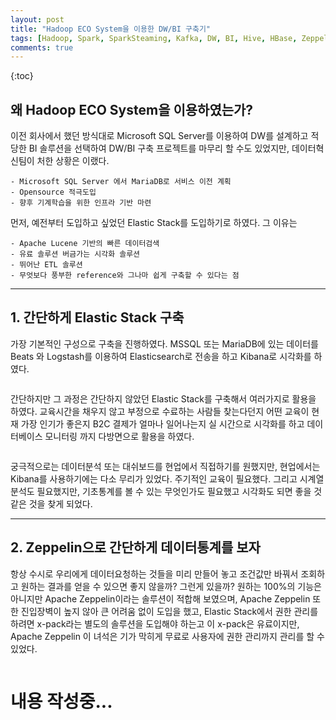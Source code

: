 ```yaml
---
layout: post
title: "Hadoop ECO System을 이용한 DW/BI 구축기"
tags: [Hadoop, Spark, SparkSteaming, Kafka, DW, BI, Hive, HBase, Zeppelin, Durid, Imply, Elasticsearch, Logstash, Beats, ELK]
comments: true
---
```


{:toc}

## 왜 Hadoop ECO System을 이용하였는가?

이전 회사에서 했던 방식대로 Microsoft SQL Server를 이용하여 DW를 설계하고 적당한 BI 솔루션을 선택하여 DW/BI 구축 프로젝트를 마무리 할 수도 있었지만, 데이터혁신팀이 처한 상황은 이랬다.

	- Microsoft SQL Server 에서 MariaDB로 서비스 이전 계획
	- Opensource 적극도입
	- 향후 기계학습을 위한 인프라 기반 마련

먼저, 예전부터 도입하고 싶었던 Elastic Stack를 도입하기로 하였다. 그 이유는

	- Apache Lucene 기반의 빠른 데이터검색
	- 유료 솔루션 버금가는 시각화 솔루션
	- 뛰어난 ETL 솔루션
	- 무엇보다 풍부한 reference와 그나마 쉽게 구축할 수 있다는 점

****

## 1. 간단하게 Elastic Stack 구축

가장 기본적인 구성으로 구축을 진행하였다. MSSQL 또는 MariaDB에 있는 데이터를 Beats 와 Logstash를 이용하여 Elasticsearch로 전송을 하고 Kibana로 시각화를 하였다.

<img src="{{ '/images/20180301/20180301_04.png' }}" alt="">

간단하지만 그 과정은 간단하지 않았던 Elastic Stack를 구축해서 여러가지로 활용을 하였다. 교육시간을 채우지 않고 부정으로 수료하는 사람들 찾는다던지 어떤 교육이 현재 가장 인기가 좋은지 B2C 결제가 얼마나 일어나는지 실 시간으로 시각화를 하고 데이터베이스 모니터링 까지 다방면으로 활용을 하였다.

<img src="{{ '/images/20180301/20180301_05.png' }}" alt="">

궁극적으로는 데이터분석 또는 대쉬보드를 현업에서 직접하기를 원했지만, 현업에서는 Kibana를 사용하기에는 다소 무리가 있었다. 주기적인 교육이 필요했다. 그리고 시계열분석도 필요했지만, 기초통계를 볼 수 있는 무엇인가도 필요했고 시각화도 되면 좋을 것 같은 것을 찾게 되었다.

****

## 2. Zeppelin으로 간단하게 데이터통계를 보자

항상 수시로 우리에게 데이터요청하는 것들을 미리 만들어 놓고 조건값만 바꿔서 조회하고 원하는 결과를 얻을 수 있으면 좋지 않을까? 그런게 있을까? 원하는 100%의 기능은 아니지만 Apache Zeppelin이라는 솔루션이 적합해 보였으며, Apache Zeppelin 또한 진입장벽이 높지 않아 큰 어려움 없이 도입을 했고, Elastic Stack에서 권한 관리를 하려면 x-pack라는 별도의 솔루션을 도입해야 하는고 이 x-pack은 유료이지만, Apache Zeppelin 이 녀석은 기가 막히게 무료로 사용자에 권한 관리까지 관리를 할 수 있었다.

<img src="{{ '/images/20180301/20180301_06.png' }}" alt="">

# 내용 작성중...
